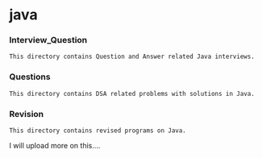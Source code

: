 # java

### Interview_Question
    This directory contains Question and Answer related Java interviews.
### Questions
    This directory contains DSA related problems with solutions in Java.
### Revision
    This directory contains revised programs on Java.

I will upload more on this....
